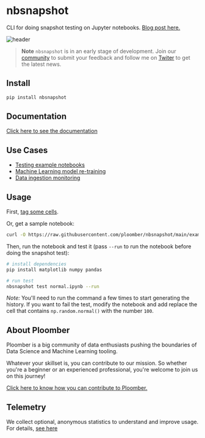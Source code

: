 # nbsnapshot

CLI for doing snapshot testing on Jupyter notebooks. [Blog post here.](https://ploomber.io/blog/snapshot-testing/)

![header](header.png)

> **Note**
> `nbsnapshot` is in an early stage of development. Join our [community](https://ploomber.io/community) to submit your feedback and follow me on [Twiter](https://twitter.com/intent/user?screen_name=edublancas) to get the latest news.

## Install

```sh
pip install nbsnapshot
```

## Documentation

[Click here to see the documentation](https://nbsnapshot.readthedocs.io)

## Use Cases

* [Testing example notebooks](https://nbsnapshot.readthedocs.io/en/latest/use-case-nbs.html)
* [Machine Learning model re-training](https://nbsnapshot.readthedocs.io/en/latest/use-case-ml.html)
* [Data ingestion monitoring](https://nbsnapshot.readthedocs.io/en/latest/use-case-data.html)

## Usage

First, [tag some cells](https://papermill.readthedocs.io/en/latest/usage-parameterize.html). 

Or, get a sample notebook:

```sh
curl -O https://raw.githubusercontent.com/ploomber/nbsnapshot/main/examples/normal.ipynb
```

Then, run the notebook and test it (pass `--run` to run the notebook before doing the snapshot test):

```sh
# install dependencies
pip install matplotlib numpy pandas

# run test
nbsnapshot test normal.ipynb --run
```

*Note:* You'll need to run the command a few times to start generating the history. If you want to fail the test, modify the notebook and add replace the cell that contains `np.random.normal()` with the number `100`.


## About Ploomber

Ploomber is a big community of data enthusiasts pushing the boundaries of Data Science and Machine Learning tooling.

Whatever your skillset is, you can contribute to our mission. So whether you're a beginner or an experienced professional, you're welcome to join us on this journey!

[Click here to know how you can contribute to Ploomber.](https://github.com/ploomber/contributing/blob/main/README.md)



## Telemetry

We collect optional, anonymous statistics to understand and improve usage. For details, [see here](https://docs.ploomber.io/en/latest/community/user-stats.html)
